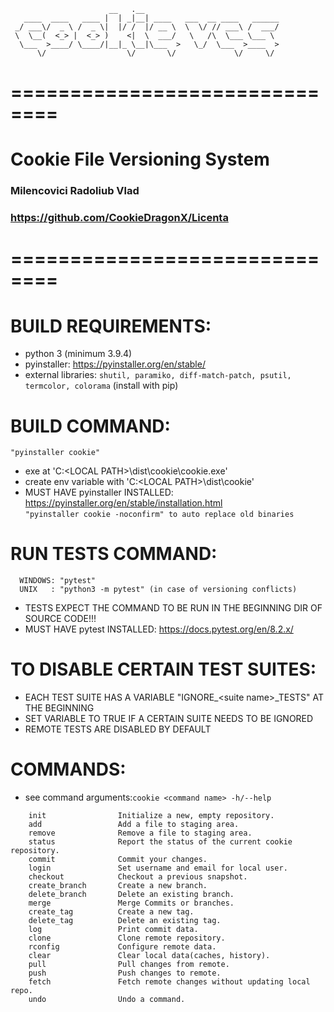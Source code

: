 ```
                      __   .__                              
   ____  ____   ____ |  | _|__| ____   ___  __ ____   ______
 _/ ___\/  _ \ /  _ \|  |/ /  |/ __ \  \  \/ // ___\ /  ___/
 \  \__(  <_> |  <_> )    <|  \  ___/   \   /\  \___ \___ \ 
  \___  >____/ \____/|__|_ \__|\___  >   \_/  \___  >____  >
      \/                  \/       \/             \/     \/ 
```

# ==============================</br>
# Cookie File Versioning System</br>
###  Milencovici Radoliub Vlad</br>
### https://github.com/CookieDragonX/Licenta</br>
# ==============================</br>

# BUILD REQUIREMENTS:
- python 3 (minimum 3.9.4)
- pyinstaller: https://pyinstaller.org/en/stable/
- external libraries: ```shutil, paramiko, diff-match-patch, psutil, termcolor, colorama``` (install with pip)

# BUILD COMMAND:
```"pyinstaller cookie"```
  - exe at 'C:\<LOCAL PATH>\dist\cookie\cookie.exe'
  - create env variable with 'C:\<LOCAL PATH>\dist\cookie'
  - MUST HAVE pyinstaller INSTALLED: https://pyinstaller.org/en/stable/installation.html </br>
```"pyinstaller cookie -noconfirm" to auto replace old binaries```</br>


# RUN TESTS COMMAND:
```
  WINDOWS: "pytest"
  UNIX   : "python3 -m pytest" (in case of versioning conflicts)
```
  - TESTS EXPECT THE COMMAND TO BE RUN IN THE BEGINNING DIR OF SOURCE CODE!!!
  - MUST HAVE pytest INSTALLED: https://docs.pytest.org/en/8.2.x/

# TO DISABLE CERTAIN TEST SUITES:</br>
  - EACH TEST SUITE HAS A VARIABLE "IGNORE_\<suite name\>_TESTS" AT THE BEGINNING </br>
  - SET VARIABLE TO TRUE IF A CERTAIN SUITE NEEDS TO BE IGNORED</br>
  - REMOTE TESTS ARE DISABLED BY DEFAULT</br>
  
# COMMANDS:
 - see command arguments:```cookie <command name> -h/--help```

```
    init                Initialize a new, empty repository.
    add                 Add a file to staging area.
    remove              Remove a file to staging area.
    status              Report the status of the current cookie repository.
    commit              Commit your changes.
    login               Set username and email for local user.
    checkout            Checkout a previous snapshot.
    create_branch       Create a new branch.
    delete_branch       Delete an existing branch.
    merge               Merge Commits or branches.
    create_tag          Create a new tag.
    delete_tag          Delete an existing tag.
    log                 Print commit data.
    clone               Clone remote repository.
    rconfig             Configure remote data.
    clear               Clear local data(caches, history).
    pull                Pull changes from remote.
    push                Push changes to remote.
    fetch               Fetch remote changes without updating local repo.
    undo                Undo a command.
```
